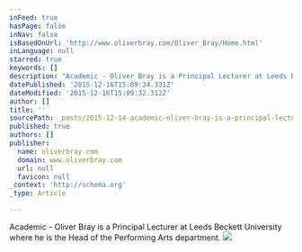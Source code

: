 ```yaml
---
inFeed: true
hasPage: false
inNav: false
isBasedOnUrl: 'http://www.oliverbray.com/Oliver_Bray/Home.html'
inLanguage: null
starred: true
keywords: []
description: "Academic - Oliver Bray is a Principal Lecturer at Leeds Beckett University where he is the Academic Leader of the Performing Arts department.\_ He is also a Seni"
datePublished: '2015-12-16T15:09:34.331Z'
dateModified: '2015-12-16T15:09:32.312Z'
author: []
title: ''
sourcePath: _posts/2015-12-14-academic-oliver-bray-is-a-principal-lecturer-at-leeds-beck.md
published: true
authors: []
publisher:
  name: oliverbray.com
  domain: www.oliverbray.com
  url: null
  favicon: null
_context: 'http://schema.org'
_type: Article

---
```

Academic - Oliver Bray is a Principal Lecturer at Leeds Beckett University where he is the Head of the Performing Arts department. ![](https://the-grid-user-content.s3-us-west-2.amazonaws.com/1f4c504f-796d-4f41-b3d9-ffb3ce55cbfd.png)